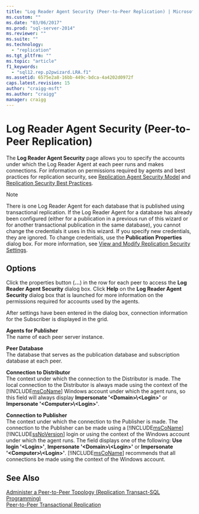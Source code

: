 ```yaml
---
title: "Log Reader Agent Security (Peer-to-Peer Replication) | Microsoft Docs"
ms.custom: ""
ms.date: "03/06/2017"
ms.prod: "sql-server-2014"
ms.reviewer: ""
ms.suite: ""
ms.technology: 
  - "replication"
ms.tgt_pltfrm: ""
ms.topic: "article"
f1_keywords: 
  - "sql12.rep.p2pwizard.LRA.f1"
ms.assetid: 6575e2a8-16bb-449c-bdca-4a4202d0972f
caps.latest.revision: 15
author: "craigg-msft"
ms.author: "craigg"
manager: craigg
---
```

# Log Reader Agent Security (Peer-to-Peer Replication)
  The **Log Reader Agent Security** page allows you to specify the accounts under which the Log Reader Agent at each peer runs and makes connections. For information on permissions required by agents and best practices for replication security, see [Replication Agent Security Model](security/replication-agent-security-model.md) and [Replication Security Best Practices](security/replication-security-best-practices.md).  
  
> [!NOTE]  
>  There is one Log Reader Agent for each database that is published using transactional replication. If the Log Reader Agent for a database has already been configured (either for a publication in a previous run of this wizard or for another transactional publication in the same database), you cannot change the credentials it uses in this wizard. If you specify new credentials, they are ignored. To change credentials, use the **Publication Properties** dialog box. For more information, see [View and Modify Replication Security Settings](security/view-and-modify-replication-security-settings.md).  
  
## Options  
 Click the properties button (**...**) in the row for each peer to access the **Log Reader Agent Security** dialog box. Click **Help** on the **Log Reader Agent Security** dialog box that is launched for more information on the permissions required for accounts used by the agents.  
  
 After settings have been entered in the dialog box, connection information for the Subscriber is displayed in the grid.  
  
 **Agents for Publisher**  
 The name of each peer server instance.  
  
 **Peer Database**  
 The database that serves as the publication database and subscription database at each peer.  
  
 **Connection to Distributor**  
 The context under which the connection to the Distributor is made. The local connection to the Distributor is always made using the context of the [!INCLUDE[msCoName](../../includes/msconame-md.md)] Windows account under which the agent runs, so this field will always display **Impersonate '\<Domain>\\<Login\>'** or **Impersonate '\<Computer>\\<Login\>'**.  
  
 **Connection to Publisher**  
 The context under which the connection to the Publisher is made. The connection to the Publisher can be made using a [!INCLUDE[msCoName](../../includes/msconame-md.md)] [!INCLUDE[ssNoVersion](../../includes/ssnoversion-md.md)] login or using the context of the Windows account under which the agent runs. The field displays one of the following: **Use login '\<Login>'**, **Impersonate '\<Domain>\\<Login\>'** or **Impersonate '\<Computer>\\<Login\>'**. [!INCLUDE[msCoName](../../includes/msconame-md.md)] recommends that all connections be made using the context of the Windows account.  
  
## See Also  
 [Administer a Peer-to-Peer Topology &#40;Replication Transact-SQL Programming&#41;](administration/administer-a-peer-to-peer-topology-replication-transact-sql-programming.md)   
 [Peer-to-Peer Transactional Replication](transactional/peer-to-peer-transactional-replication.md)  
  
  